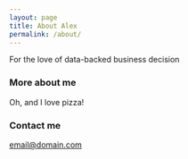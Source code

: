 ```yaml
---
layout: page
title: About Alex
permalink: /about/
---
```


For the love of data-backed business decision

### More about me

Oh, and I love pizza!

### Contact me

[email@domain.com](mailto:email@domain.com)